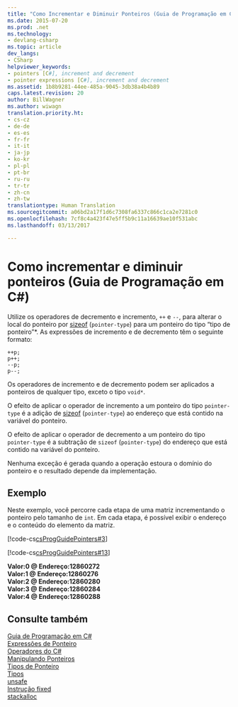 ```yaml
---
title: "Como Incrementar e Diminuir Ponteiros (Guia de Programação em C#) | Microsoft Docs"
ms.date: 2015-07-20
ms.prod: .net
ms.technology:
- devlang-csharp
ms.topic: article
dev_langs:
- CSharp
helpviewer_keywords:
- pointers [C#], increment and decrement
- pointer expressions [C#], increment and decrement
ms.assetid: 1b8b9281-44ee-485a-9045-3db38a4b4b89
caps.latest.revision: 20
author: BillWagner
ms.author: wiwagn
translation.priority.ht:
- cs-cz
- de-de
- es-es
- fr-fr
- it-it
- ja-jp
- ko-kr
- pl-pl
- pt-br
- ru-ru
- tr-tr
- zh-cn
- zh-tw
translationtype: Human Translation
ms.sourcegitcommit: a06bd2a17f1d6c7308fa6337c866c1ca2e7281c0
ms.openlocfilehash: 7cf8c4a423f47e5ff5b9c11a16639ae10f531abc
ms.lasthandoff: 03/13/2017

---
```

# <a name="how-to-increment-and-decrement-pointers-c-programming-guide"></a>Como incrementar e diminuir ponteiros (Guia de Programação em C#)
Utilize os operadores de decremento e incremento, `++` e `--`, para alterar o local do ponteiro por [sizeof](../../../csharp/language-reference/keywords/sizeof.md) (`pointer-type`) para um ponteiro do tipo “tipo de ponteiro”*. As expressões de incremento e de decremento têm o seguinte formato:  
  
```  
++p;  
p++;  
--p;  
p--;  
```  
  
 Os operadores de incremento e de decremento podem ser aplicados a ponteiros de qualquer tipo, exceto o tipo `void*`.  
  
 O efeito de aplicar o operador de incremento a um ponteiro do tipo `pointer-type` é a adição de [sizeof](../../../csharp/language-reference/keywords/sizeof.md) (`pointer-type`) ao endereço que está contido na variável do ponteiro.  
  
 O efeito de aplicar o operador de decremento a um ponteiro do tipo `pointer-type` é a subtração de `sizeof` (`pointer-type`) do endereço que está contido na variável do ponteiro.  
  
 Nenhuma exceção é gerada quando a operação estoura o domínio do ponteiro e o resultado depende da implementação.  
  
## <a name="example"></a>Exemplo  
 Neste exemplo, você percorre cada etapa de uma matriz incrementando o ponteiro pelo tamanho de `int`. Em cada etapa, é possível exibir o endereço e o conteúdo do elemento da matriz.  
  
 [!code-cs[csProgGuidePointers#3](../../../csharp/programming-guide/unsafe-code-pointers/codesnippet/CSharp/how-to-increment-and-decrement-pointers_1.cs)]  
  
 [!code-cs[csProgGuidePointers#13](../../../csharp/programming-guide/unsafe-code-pointers/codesnippet/CSharp/how-to-increment-and-decrement-pointers_2.cs)]  
  
 **Valor:0 @ Endereço:12860272**  
**Valor:1 @ Endereço:12860276**  
**Valor:2 @ Endereço:12860280**  
**Valor:3 @ Endereço:12860284**  
**Valor:4 @ Endereço:12860288**   
## <a name="see-also"></a>Consulte também  
 [Guia de Programação em C#](../../../csharp/programming-guide/index.md)   
 [Expressões de Ponteiro](../../../csharp/programming-guide/unsafe-code-pointers/pointer-expressions.md)   
 [Operadores do C#](../../../csharp/language-reference/operators/index.md)   
 [Manipulando Ponteiros](../../../csharp/programming-guide/unsafe-code-pointers/manipulating-pointers.md)   
 [Tipos de Ponteiro](../../../csharp/programming-guide/unsafe-code-pointers/pointer-types.md)   
 [Tipos](../../../csharp/language-reference/keywords/types.md)   
 [unsafe](../../../csharp/language-reference/keywords/unsafe.md)   
 [Instrução fixed](../../../csharp/language-reference/keywords/fixed-statement.md)   
 [stackalloc](../../../csharp/language-reference/keywords/stackalloc.md)
